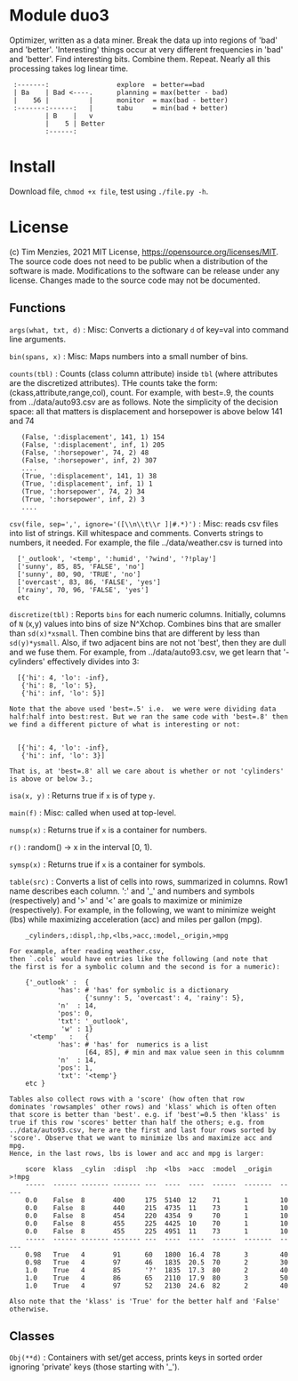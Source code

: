 Module duo3
===========
Optimizer, written as a data miner.  Break the data up into regions
of 'bad' and 'better'. 'Interesting' things occur at very different
frequencies in 'bad' and 'better'. Find interesting bits. Combine
them. Repeat. Nearly all this processing takes log linear time.

     :-------:                 explore  = better==bad
     | Ba    | Bad <----.      planning = max(better - bad)
     |    56 |          |      monitor  = max(bad - better)
     :-------:------:   |      tabu     = min(bad + better)
             | B    |   v
             |    5 | Better
             :------:

# Install

Download file, `chmod +x file`, test using `./file.py -h`.

# License

(c) Tim Menzies, 2021
MIT License, https://opensource.org/licenses/MIT. The source code
does not need to be public when a distribution of the software is
made. Modifications to the software can be release under any
license. Changes made to the source code may not be documented.

Functions
---------

    
`args(what, txt, d)`
:   Misc: Converts a dictionary `d` of key=val
    into command line arguments.

    
`bin(spans, x)`
:   Misc: Maps numbers into a small number of bins.

    
`counts(tbl)`
:   Counts (class column attribute) inside `tbl`
    (where attributes are the discretized attributes).
    THe counts take the form: (ckass,attribute,range,col), count.
    For example, with best=.9, the counts from ../data/auto93.csv
    are as follows. Note the simplicity of the decision space:
    all that matters is displacement and horsepower is above below
    141 and 74
    
       (False, ':displacement', 141, 1) 154
       (False, ':displacement', inf, 1) 205
       (False, ':horsepower', 74, 2) 48
       (False, ':horsepower', inf, 2) 307
       ....
       (True, ':displacement', 141, 1) 38
       (True, ':displacement', inf, 1) 1
       (True, ':horsepower', 74, 2) 34
       (True, ':horsepower', inf, 2) 3
       ....

    
`csv(file, sep=',', ignore='([\\n\\t\\r ]|#.*)')`
:   Misc: reads csv files into list of strings.
    Kill whitespace and comments.
    Converts  strings to numbers, it needed. For example,
    the file ../data/weather.csv is turned into
    
      ['_outlook', '<temp', ':humid', '?wind', '?!play']
      ['sunny', 85, 85, 'FALSE', 'no']
      ['sunny', 80, 90, 'TRUE', 'no']
      ['overcast', 83, 86, 'FALSE', 'yes']
      ['rainy', 70, 96, 'FALSE', 'yes']
      etc

    
`discretize(tbl)`
:   Reports `bins` for each numeric columns. Initially,
    columns of `N` (x,y) values  into bins of size N^Xchop.
    Combines bins that are smaller than `sd(x)*xsmall`. Then combine
    bins that are different by less than `sd(y)*ysmall`. Also, if
    two adjacent bins are not not 'best', then they are dull and
    we fuse them.  For example, from ../data/auto93.csv, we
    get  learn that '-cylinders' effectively divides into 3:
    
      [{'hi': 4, 'lo': -inf},
       {'hi': 8, 'lo': 5},
       {'hi': inf, 'lo': 5}]
    
    Note that the above used 'best=.5' i.e.  we were were dividing data
    half:half into best:rest. But we ran the same code with 'best=.8' then
    we find a different picture of what is interesting or not:
    
    
      [{'hi': 4, 'lo': -inf},
       {'hi': inf, 'lo': 3}]
    
    That is, at 'best=.8' all we care about is whether or not 'cylinders'
    is above or below 3.;

    
`isa(x, y)`
:   Returns true if `x` is of type `y`.

    
`main(f)`
:   Misc: called when used at top-level.

    
`numsp(x)`
:   Returns true if `x` is a container for numbers.

    
`r()`
:   random() -> x in the interval [0, 1).

    
`symsp(x)`
:   Returns true if `x` is a container for symbols.

    
`table(src)`
:   Converts a list of cells into rows, summarized in columns. Row1
    name describes each column. ':' and '_' and numbers and symbols (respectively)
    and '>' and '<' are goals to maximize or minimize (respectively). For example, in
    the following, we want to minimize weight (lbs) while maximizing acceleration (acc)
    and miles per gallon (mpg).
    
        _cylinders,:displ,:hp,<lbs,>acc,:model,_origin,>mpg
    
    For example, after reading weather.csv,
    then `.cols` would have entries like the following (and note that
    the first is for a symbolic column and the second is for a numeric):
    
        {'_outlook' :  {
                'has': # 'has' for symbolic is a dictionary
                       {'sunny': 5, 'overcast': 4, 'rainy': 5},
                'n'  : 14,
                'pos': 0,
                'txt': '_outlook',
                 'w' : 1}
         '<temp'   :   {
                'has': # 'has' for  numerics is a list
                       [64, 85], # min and max value seen in this columnm
                'n'  : 14,
                'pos': 1,
                'txt': '<temp'}
        etc }
    
    Tables also collect rows with a 'score' (how often that row
    dominates 'rowsamples' other rows) and 'klass' which is often often
    that score is better than 'best'. e.g. if 'best'=0.5 then 'klass' is
    true if this row 'scores' better than half the others; e.g. from
    ../data/auto93.csv, here are the first and last four rows sorted by
    'score'. Observe that we want to minimize lbs and maximize acc and mpg.
    Hence, in the last rows, lbs is lower and acc and mpg is larger:
    
        score  klass  _cylin  :displ  :hp  <lbs  >acc  :model  _origin  >!mpg
        -----  ------ ------- ------- ---  ----  ----  ------  -------  -----
        0.0    False  8       400     175  5140  12    71      1        10
        0.0    False  8       440     215  4735  11    73      1        10
        0.0    False  8       454     220  4354  9     70      1        10
        0.0    False  8       455     225  4425  10    70      1        10
        0.0    False  8       455     225  4951  11    73      1        10
        -----  ------ ------- ------- ---  ----  ----  ------  -------  -----
        0.98   True   4       91      60   1800  16.4  78      3        40
        0.98   True   4       97      46   1835  20.5  70      2        30
        1.0    True   4       85      '?'  1835  17.3  80      2        40
        1.0    True   4       86      65   2110  17.9  80      3        50
        1.0    True   4       97      52   2130  24.6  82      2        40
    
    Also note that the 'klass' is 'True' for the better half and 'False'
    otherwise.

Classes
-------

`Obj(**d)`
:   Containers with set/get access, prints keys in sorted order
    ignoring 'private' keys (those starting with '_').